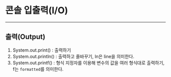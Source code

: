 # 콘솔 입출력(I/O)
___
## 출력(Output)
1. System.out.print() : 출력하기  
2. System.out.println() : 출력하고 줄바꾸기, ln은 line을 의미한다.
3. System.out.printf() : 형식 지정자를 이용해 변수의 값을 여러 형식대로 출력하기, f는 `formatted`를 의미한다.